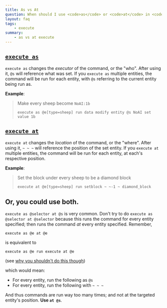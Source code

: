 ```yaml
---
title: As vs At
question: When should I use <code>as</code> or <code>at</code> in <code>execute</code>?
layout: faq
tags:
    - execute
summary:
    - as vs at execute
---
```


## [`execute as`](#as)

`execute as` changes the *executor* of the command, or the "who". After using it, `@s` will reference what was set. If you `execute as` multiple entities, the command will be run for each entity, with `@s` referring to the current entity being run as.

**Example**:
> Make every sheep become `NoAI:1b`
> 
> ```
> execute as @e[type=sheep] run data modify entity @s NoAI set value 1b
> ```

## [`execute at`](#at)

`execute at` changes the *location* of the command, or the "where". After using it, `~ ~ ~` will reference the position of the set entity. If you `execute at` multiple entities, the command will be run for each entity, at each's respective position.

**Example**:
> Set the block under every sheep to be a diamond block
> 
> ```
> execute at @e[type=sheep] run setblock ~ ~-1 ~ diamond_block
> ```

## Or, you could use both.

`execute as @selector at @s` is very common. Don't try to do `execute as @selector at @selector` because this runs the command for every entity specified; then runs the command *at* every entity specified. Remember,

```
execute as @e at @e
```
is equivalent to
```
execute as @e run execute at @e
```
(see [why you shouldn't do this though](runexecute.md))

which would mean:
- For every entity, run the following as `@s`
- For every entity, run the following with `~ ~ ~`

And thus commands are run way too many times; and not at the targeted entity's position. **Use `at @s`**.